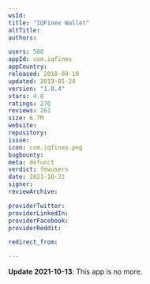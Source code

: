 ```yaml
---
wsId: 
title: "IQFinex Wallet"
altTitle: 
authors:

users: 500
appId: com.iqfinex
appCountry: 
released: 2018-09-10
updated: 2019-01-24
version: "1.0.4"
stars: 4.8
ratings: 270
reviews: 261
size: 6.7M
website: 
repository: 
issue: 
icon: com.iqfinex.png
bugbounty: 
meta: defunct
verdict: fewusers
date: 2021-10-22
signer: 
reviewArchive:

providerTwitter: 
providerLinkedIn: 
providerFacebook: 
providerReddit: 

redirect_from:

---
```


**Update 2021-10-13**: This app is no more.

